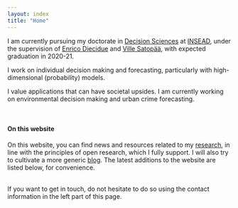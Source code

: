 ```yaml
---
layout: index
title: "Home"
---
```


I am currently pursuing my doctorate in [Decision Sciences](https://www.insead.edu/faculty-research/academic-areas/decision-sciences) at [INSEAD](https://www.insead.edu/), under the supervision of [Enrico Diecidue](https://faculty.insead.edu/enrico-diecidue/home) and [Ville Satopää](https://faculty.insead.edu/ville-satopaa/home), with expected graduation in 2020-21.

I work on individual decision making and forecasting, particularly with high-dimensional (probability) models.
<!-- uses data and the study of individual decision making to understand and try to alleviate societal problems. -->
<!-- My research encompasses both the decision and the data analysis facets that compose decision sciences. -->
I value applications that can have societal upsides.
I am currently working on environmental decision making and urban crime forecasting.
<!-- This work has required methodological developments, particularly in the domain of high dimensional modeling, and experimental methods. -->

<br>

#### On this website

On this website, you can find news and resources related to my [research](/research), in line with the principles of open research, which I fully support.
I will also try to cultivate a more generic [blog](/blog).
The latest additions to the website are listed below, for convenience.

<br>
If you want to get in touch, do not hesitate to do so using the contact information in the left part of this page.
<br>
